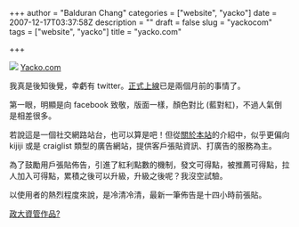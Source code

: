 +++
author = "Balduran Chang"
categories = ["website", "yacko"]
date = 2007-12-17T03:37:58Z
description = ""
draft = false
slug = "yackocom"
tags = ["website", "yacko"]
title = "yacko.com"

+++


[![](http://yacko.com/logo.gif)](http://www.yacko.com.tw) [Yacko.com](http://www.yacko.com/)

我真是後知後覺，幸虧有 twitter。[正式上線](http://www.yacko.com/posting.php?id=4701ddee7c9a8)已是兩個月前的事情了。

第一眼，明顯是向 facebook 致敬，版面一樣，顏色對比 (藍對紅)，不過人氣倒是相差很多。

若說這是一個社交網路站台，也可以算是吧！但從[關於本站](http://www.yacko.com/about.php)的介紹中，似乎更偏向 kijiji 或是 craiglist 類型的廣告網站，提供客戶張貼資訊、打廣告的服務為主。

為了鼓勵用戶張貼佈告，引進了紅利點數的機制，發文可得點，被推薦可得點，拉人加入可得點，累積之後可以升級，升級之後呢？我沒空試驗。

以使用者的熱烈程度來說，是冷清冷清，最新一筆佈告是十四小時前張貼。

[政大資管作品?](http://blog.pixnet.net/sugarkuo/post/11729296)

